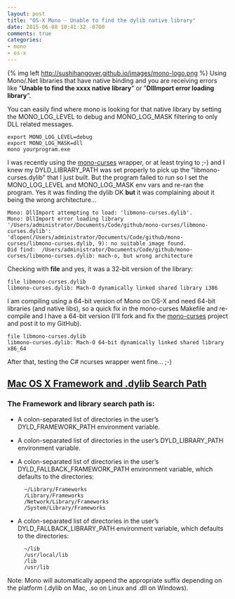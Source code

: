 ```yaml
---
layout: post
title: "OS-X Mono - Unable to find the dylib native library"
date: 2015-06-08 10:41:32 -0700
comments: true
categories: 
- mono
- os-x
---
```

{% img left http://sushihangover.github.io/images/mono-logo.png  %} Using Mono/.Net libraries that have native binding and you are receiving errors like 
"**Unable to find the xxxx native library**" or "**DllImport error loading library**". 

You can easily find where mono is looking for that native library by setting the MONO_LOG_LEVEL to debug and MONO_LOG_MASK filtering to only DLL related messages.

    export MONO_LOG_LEVEL=debug
    export MONO_LOG_MASK=dll
    mono yourprogram.exe

I was recently using the [mono-curses](https://github.com/mono/mono-curses) wrapper, or at least trying to ;-) and I knew my DYLD_LIBRARY_PATH was set properly to pick up the "libmono-curses.dylib" that I just built. But the program failed to run so I set the MONO_LOG_LEVEL and MONO_LOG_MASK env vars and re-ran the program. Yes it was finding the dylib OK **but** it was complaining about it being the wrong architecture... 

    Mono: DllImport attempting to load: 'libmono-curses.dylib'.
    Mono: DllImport error loading library '/Users/administrator/Documents/Code/github/mono-curses/libmono-curses.dylib': 'dlopen(/Users/administrator/Documents/Code/github/mono-curses/libmono-curses.dylib, 9): no suitable image found.
    Did find:  /Users/administrator/Documents/Code/github/mono-curses/libmono-curses.dylib: mach-o, but wrong architecture        

Checking with **file** and yes, it was a 32-bit version of the library:

    file libmono-curses.dylib
    libmono-curses.dylib: Mach-O dynamically linked shared library i386

I am compiling using a 64-bit version of Mono on OS-X and need 64-bit libraries (and native libs), so a quick fix in the mono-curses Makefile and re-compile and I have a 64-bit version (I'll fork and fix the [mono-curses](https://github.com/mono/mono-curses) project and post it to my GitHub).

    file libmono-curses.dylib 
    libmono-curses.dylib: Mach-O 64-bit dynamically linked shared library x86_64

After that, testing the C# ncurses wrapper went fine... ;-)


## [Mac OS X Framework and .dylib Search Path](http://www.mono-project.com/docs/advanced/pinvoke/#mac-os-x-framework-and-dylib-search-path)
### The Framework and library search path is:

* A colon-separated list of directories in the user’s DYLD_FRAMEWORK_PATH environment variable.
* A colon-separated list of directories in the user’s DYLD_LIBRARY_PATH environment variable.
* A colon-separated list of directories in the user’s DYLD_FALLBACK_FRAMEWORK_PATH environment variable, which defaults to the directories:

		~/Library/Frameworks
		/Library/Frameworks
		/Network/Library/Frameworks
		/System/Library/Frameworks

* A colon-separated list of directories in the user’s DYLD_FALLBACK_LIBRARY_PATH environment variable, which defaults to the directories:

		~/lib
		/usr/local/lib
		/lib
		/usr/lib


Note: Mono will automatically append the appropriate suffix depending on the platform (.dylib on Mac, .so on Linux and .dll on Windows).